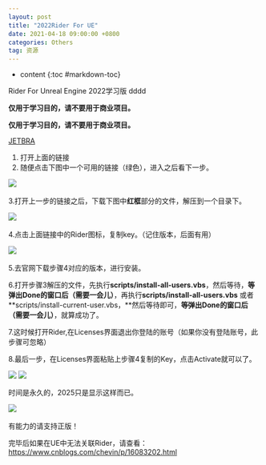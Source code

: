 ```yaml
---
layout: post
title: "2022Rider For UE"
date: 2021-04-18 09:00:00 +0800 
categories: Others
tag: 资源
---
```

* content
{:toc #markdown-toc}

Rider For Unreal Engine 2022学习版 dddd

**仅用于学习目的，请不要用于商业项目。**

<!-- more -->

**仅用于学习目的，请不要用于商业项目。**

[JETBRA](https://jetbra.in/5d84466e31722979266057664941a71893322460)

1. 打开上面的链接
2. 随便点击下图中一个可用的链接（绿色），进入之后看下一步。

<img src="{{ '/styles/images/Rider/1.jpg' | prepend: site.baseurl }}" />

3.打开上一步的链接之后，下载下图中**红框**部分的文件，解压到一个目录下。

<img src="{{ '/styles/images/Rider/2.jpg' | prepend: site.baseurl }}" />

4.点击上面链接中的Rider图标，复制key。（记住版本，后面有用）

<img src="{{ '/styles/images/Rider/3.jpg' | prepend: site.baseurl }}" />

5.去官网下载步骤4对应的版本，进行安装。

6.打开步骤3解压的文件，先执行**scripts/install-all-users.vbs**，然后等待，**等弹出Done的窗口后（需要一会儿）**，再执行**scripts/install-all-users.vbs** 或者 **scripts/install-current-user.vbs，**然后等待即可，**等弹出Done的窗口后（需要一会儿）**，就算成功了。

7.这时候打开Rider,在Licenses界面退出你登陆的账号（如果你没有登陆账号，此步骤可忽略）

8.最后一步，在Licenses界面粘贴上步骤4复制的Key，点击Activate就可以了。

<img src="{{ '/styles/images/Rider/4.jpg' | prepend: site.baseurl }}" />

<img src="{{ '/styles/images/Rider/5.jpg' | prepend: site.baseurl }}" />

时间是永久的，2025只是显示这样而已。

![](..\..\styles\images\404.png)

有能力的请支持正版！

完毕后如果在UE中无法关联Rider，请查看：https://www.cnblogs.com/chevin/p/16083202.html
